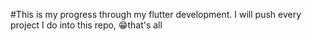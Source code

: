 #This is my progress through my flutter development.
I will push every project I do into this repo, 😁that's all
